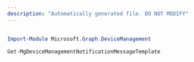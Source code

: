 ```yaml
---
description: "Automatically generated file. DO NOT MODIFY"
---
```


```powershell

Import-Module Microsoft.Graph.DeviceManagement

Get-MgDeviceManagementNotificationMessageTemplate

```